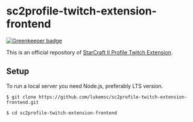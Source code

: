 # sc2profile-twitch-extension-frontend
[![Greenkeeper badge](https://badges.greenkeeper.io/lukemsc/sc2profile-twitch-extension-frontend.svg)](https://greenkeeper.io/)

This is an official repository of [StarCraft II Profile Twitch Extension](https://sc2pte.lukem.net/).

## Setup

To run a local server you need Node.js, preferably LTS version.

`$ git clone https://github.com/lukemsc/sc2profile-twitch-extension-frontend.git`

`$ cd sc2profile-twitch-extension-frontend`
